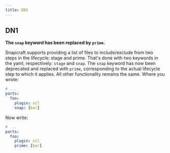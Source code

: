 ```yaml
---
title: DN1
---
```

## DN1

**The `snap` keyword has been replaced by `prime`.**

Snapcraft supports providing a list of files to include/exclude from two steps in the lifecycle: stage and prime. That's done with two keywords in the yaml, respectively: `stage` and `snap`. The `snap` keyword has now been deprecated and replaced with `prime`, corresponding to the actual lifecycle step to which it applies. All other functionality remains the same. Where you wrote:

```yaml
# ...
parts:
  foo:
    plugin: nil
    snap: [bar]
```

Now write:

```yaml
# ...
parts:
  foo:
    plugin: nil
    prime: [bar]
```
